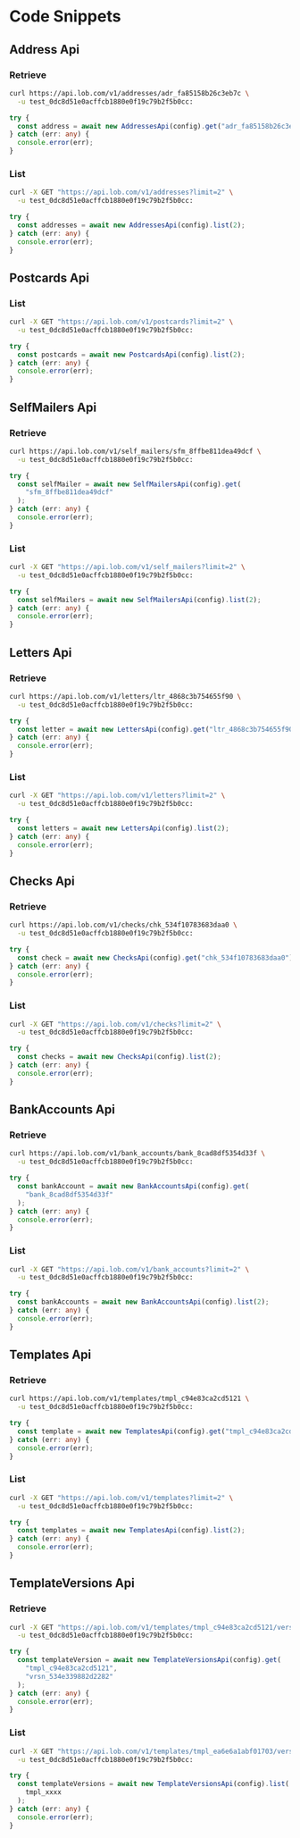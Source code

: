 # Code Snippets

## Address Api

### Retrieve

```bash
curl https://api.lob.com/v1/addresses/adr_fa85158b26c3eb7c \
  -u test_0dc8d51e0acffcb1880e0f19c79b2f5b0cc:
```

```typescript
try {
  const address = await new AddressesApi(config).get("adr_fa85158b26c3eb7c");
} catch (err: any) {
  console.error(err);
}
```

### List

```bash
curl -X GET "https://api.lob.com/v1/addresses?limit=2" \
  -u test_0dc8d51e0acffcb1880e0f19c79b2f5b0cc:
```

```typescript
try {
  const addresses = await new AddressesApi(config).list(2);
} catch (err: any) {
  console.error(err);
}
```

## Postcards Api

### List

```bash
curl -X GET "https://api.lob.com/v1/postcards?limit=2" \
  -u test_0dc8d51e0acffcb1880e0f19c79b2f5b0cc:
```

```typescript
try {
  const postcards = await new PostcardsApi(config).list(2);
} catch (err: any) {
  console.error(err);
}
```

## SelfMailers Api

### Retrieve

```bash
curl https://api.lob.com/v1/self_mailers/sfm_8ffbe811dea49dcf \
  -u test_0dc8d51e0acffcb1880e0f19c79b2f5b0cc:
```

```typescript
try {
  const selfMailer = await new SelfMailersApi(config).get(
    "sfm_8ffbe811dea49dcf"
  );
} catch (err: any) {
  console.error(err);
}
```

### List

```bash
curl -X GET "https://api.lob.com/v1/self_mailers?limit=2" \
  -u test_0dc8d51e0acffcb1880e0f19c79b2f5b0cc:
```

```typescript
try {
  const selfMailers = await new SelfMailersApi(config).list(2);
} catch (err: any) {
  console.error(err);
}
```

## Letters Api

### Retrieve

```bash
curl https://api.lob.com/v1/letters/ltr_4868c3b754655f90 \
  -u test_0dc8d51e0acffcb1880e0f19c79b2f5b0cc:
```

```typescript
try {
  const letter = await new LettersApi(config).get("ltr_4868c3b754655f90");
} catch (err: any) {
  console.error(err);
}
```

### List

```bash
curl -X GET "https://api.lob.com/v1/letters?limit=2" \
  -u test_0dc8d51e0acffcb1880e0f19c79b2f5b0cc:
```

```typescript
try {
  const letters = await new LettersApi(config).list(2);
} catch (err: any) {
  console.error(err);
}
```

## Checks Api

### Retrieve

```bash
curl https://api.lob.com/v1/checks/chk_534f10783683daa0 \
  -u test_0dc8d51e0acffcb1880e0f19c79b2f5b0cc:
```

```typescript
try {
  const check = await new ChecksApi(config).get("chk_534f10783683daa0");
} catch (err: any) {
  console.error(err);
}
```

### List

```bash
curl -X GET "https://api.lob.com/v1/checks?limit=2" \
  -u test_0dc8d51e0acffcb1880e0f19c79b2f5b0cc:
```

```typescript
try {
  const checks = await new ChecksApi(config).list(2);
} catch (err: any) {
  console.error(err);
}
```

## BankAccounts Api

### Retrieve

```bash
curl https://api.lob.com/v1/bank_accounts/bank_8cad8df5354d33f \
  -u test_0dc8d51e0acffcb1880e0f19c79b2f5b0cc:
```

```typescript
try {
  const bankAccount = await new BankAccountsApi(config).get(
    "bank_8cad8df5354d33f"
  );
} catch (err: any) {
  console.error(err);
}
```

### List

```bash
curl -X GET "https://api.lob.com/v1/bank_accounts?limit=2" \
  -u test_0dc8d51e0acffcb1880e0f19c79b2f5b0cc:
```

```typescript
try {
  const bankAccounts = await new BankAccountsApi(config).list(2);
} catch (err: any) {
  console.error(err);
}
```

## Templates Api

### Retrieve

```bash
curl https://api.lob.com/v1/templates/tmpl_c94e83ca2cd5121 \
  -u test_0dc8d51e0acffcb1880e0f19c79b2f5b0cc:
```

```typescript
try {
  const template = await new TemplatesApi(config).get("tmpl_c94e83ca2cd5121");
} catch (err: any) {
  console.error(err);
}
```

### List

```bash
curl -X GET "https://api.lob.com/v1/templates?limit=2" \
  -u test_0dc8d51e0acffcb1880e0f19c79b2f5b0cc:
```

```typescript
try {
  const templates = await new TemplatesApi(config).list(2);
} catch (err: any) {
  console.error(err);
}
```

## TemplateVersions Api

### Retrieve

```bash
curl -X GET "https://api.lob.com/v1/templates/tmpl_c94e83ca2cd5121/versions/vrsn_534e339882d2282" \
  -u test_0dc8d51e0acffcb1880e0f19c79b2f5b0cc:
```

```typescript
try {
  const templateVersion = await new TemplateVersionsApi(config).get(
    "tmpl_c94e83ca2cd5121",
    "vrsn_534e339882d2282"
  );
} catch (err: any) {
  console.error(err);
}
```

### List

```bash
curl -X GET "https://api.lob.com/v1/templates/tmpl_ea6e6a1abf01703/versions?limit=2" \
  -u test_0dc8d51e0acffcb1880e0f19c79b2f5b0cc:
```

```typescript
try {
  const templateVersions = await new TemplateVersionsApi(config).list(
    tmpl_xxxx
  );
} catch (err: any) {
  console.error(err);
}
```
